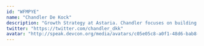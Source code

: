 ```yaml
---
id: "WFMPYE"
name: "Chandler De Kock"
description: "Growth Strategy at Astaria. Chandler focuses on building the future of web3 by solving the problems that matter to the people that work in the space every day."
twitter: "https://twitter.com/chandler_dkk"
avatar: "http://speak.devcon.org/media/avatars/c05e05c8-a0f1-48d6-bab8-00e86780ae0d_kKfwqER.jpg"
---
```


